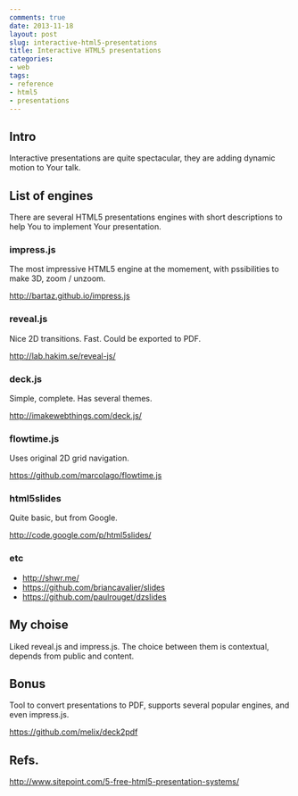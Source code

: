 ```yaml
---
comments: true
date: 2013-11-18
layout: post
slug: interactive-html5-presentations
title: Interactive HTML5 presentations
categories:
- web
tags:
- reference
- html5
- presentations
---
```


## Intro

Interactive presentations are quite spectacular, they are adding dynamic motion to Your talk.

## List of engines

There are several HTML5 presentations engines with short descriptions to help You to implement Your presentation.

### impress.js

The most impressive HTML5 engine at the momement, with pssibilities to make 3D,  zoom / unzoom.

http://bartaz.github.io/impress.js

### reveal.js

Nice 2D transitions. Fast. Could be exported to PDF.

http://lab.hakim.se/reveal-js/

### deck.js

Simple, complete. Has several themes.

http://imakewebthings.com/deck.js/

### flowtime.js

Uses original 2D grid navigation.

https://github.com/marcolago/flowtime.js

### html5slides

Quite basic, but from Google.

http://code.google.com/p/html5slides/

### etc

* http://shwr.me/
* https://github.com/briancavalier/slides
* https://github.com/paulrouget/dzslides

## My choise

Liked reveal.js and impress.js. The choice between them is contextual, depends from public and content.

## Bonus

Tool to convert presentations to PDF, supports several popular engines, and even impress.js.

https://github.com/melix/deck2pdf

## Refs.

http://www.sitepoint.com/5-free-html5-presentation-systems/
